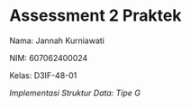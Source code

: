 # Assessment 2 Praktek

Nama: Jannah Kurniawati 

NIM: 607062400024

Kelas: D3IF-48-01



*Implementasi Struktur Data: Tipe G*